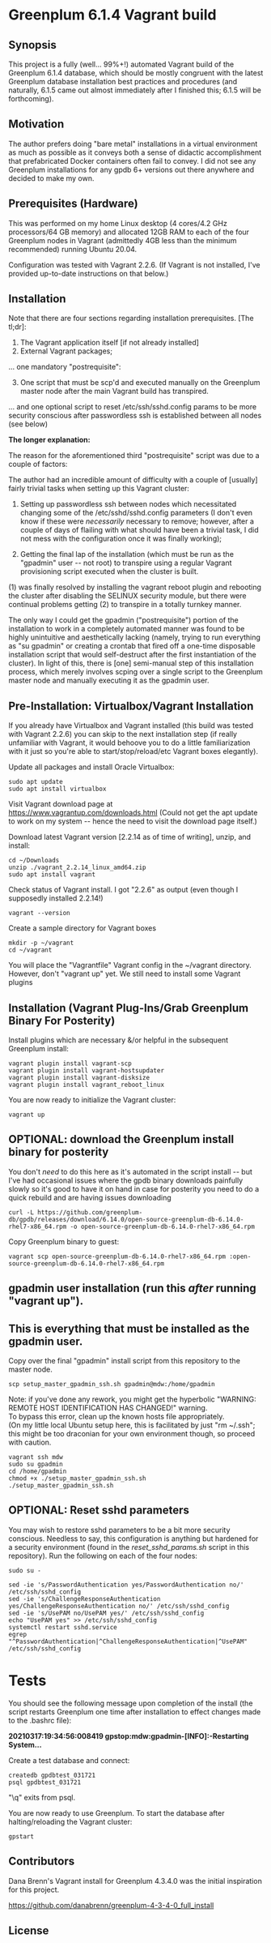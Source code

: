 # Greenplum 6.1.4 Vagrant build
## Synopsis

This project is a fully (well... 99%+!) automated Vagrant build of the Greenplum 6.1.4 database, which should be mostly congruent with the latest Greenplum database installation best practices and procedures (and naturally, 6.1.5 came out almost immediately after I finished this; 6.1.5 will be forthcoming).

## Motivation

The author prefers doing "bare metal" installations in a virtual environment as much as possible as it conveys both a sense of didactic accomplishment that prefabricated Docker containers often fail to convey.  I did not see any Greenplum installations for any gpdb 6+ versions out there anywhere and decided to make my own.

## Prerequisites (Hardware)

This was performed on my home Linux desktop (4 cores/4.2 GHz processors/64 GB memory) and allocated 12GB RAM to each of the four Greenplum nodes in Vagrant (admittedly 4GB less than the minimum recommended) running Ubuntu 20.04.

Configuration was tested with Vagrant 2.2.6.  (If Vagrant is not installed, I've provided up-to-date instructions on that below.)

## Installation 

Note that there are four sections regarding installation prerequisites.  [The tl;dr]:

1. The Vagrant application itself [if not already installed]
2. External Vagrant packages;

... one mandatory "postrequisite":

3. One script that must be scp'd and executed manually on the Greenplum master node after the main Vagrant build has transpired.

... and one optional script to reset /etc/ssh/sshd.config params to be more security conscious after passwordless ssh is established between all nodes (see below)

**The longer explanation:**

The reason for the aforementioned third "postrequisite" script was due to a couple of factors:

The author had an incredible amount of difficulty with a couple of [usually] fairly trivial tasks when setting up this Vagrant cluster:

1. Setting up passwordless ssh between nodes which necessitated changing some of the /etc/sshd/sshd.config parameters (I don't even know if these were _necessarily_ necessary to remove; however, after a couple of days of flailing with what should have been a trivial task, I did not mess with the configuration once it was finally working);

2. Getting the final lap of the installation (which must be run as the "gpadmin" user -- not root) to transpire using a regular Vagrant provisioning script executed when the cluster is built.

(1) was finally resolved by installing the vagrant reboot plugin and rebooting the cluster after disabling the SELINUX security module, but there were continual problems getting (2) to transpire in a totally turnkey manner.

The only way I could get the gpadmin ("postrequisite") portion of the installation to work in a completely automated manner was found to be highly unintuitive and aesthetically lacking (namely, trying to run everything as "su gpadmin" or creating a crontab that fired off a one-time disposable installation script that would self-destruct after the first instantiation of the cluster).  In light of this, there is [one] semi-manual step of this installation process, which merely involves scping over a single script to the Greenplum master node and manually executing it as the gpadmin user.  

## Pre-Installation: Virtualbox/Vagrant Installation

If you already have Virtualbox and Vagrant installed (this build was tested with Vagrant 2.2.6) you can skip to the next installation step (if really unfamiliar with Vagrant, it would behoove you to do a little familiarization with it just so you're able to start/stop/reload/etc Vagrant boxes elegantly).

Update all packages and install Oracle Virtualbox:

    sudo apt update
    sudo apt install virtualbox

Visit Vagrant download page at https://www.vagrantup.com/downloads.html
(Could not get the apt update to work on my system -- hence the need to visit the download page itself.)

Download latest Vagrant version [2.2.14 as of time of writing], unzip, and install:

    cd ~/Downloads
    unzip ./vagrant_2.2.14_linux_amd64.zip
    sudo apt install vagrant

Check status of Vagrant install. I got "2.2.6" as output (even though I supposedly installed 2.2.14!)

    vagrant --version

Create a sample directory for Vagrant boxes

    mkdir -p ~/vagrant
    cd ~/vagrant

You will place the "Vagrantfile" Vagrant config in the ~/vagrant directory.
However, don't "vagrant up" yet.  We still need to install some Vagrant plugins

## Installation (Vagrant Plug-Ins/Grab Greenplum Binary For Posterity)

Install plugins which are necessary &/or helpful in the subsequent Greenplum install:

    vagrant plugin install vagrant-scp
    vagrant plugin install vagrant-hostsupdater
    vagrant plugin install vagrant-disksize
    vagrant plugin install vagrant_reboot_linux

You are now ready to initialize the Vagrant cluster:

    vagrant up
    
## OPTIONAL: download the Greenplum install binary for posterity

You don't _need_ to do this here as it's automated in the script install -- but I've
had occasional issues where the gpdb binary downloads painfully slowly so it's good to have it on
hand in case for posterity you need to do a quick rebuild and are having issues downloading 

    curl -L https://github.com/greenplum-db/gpdb/releases/download/6.14.0/open-source-greenplum-db-6.14.0-rhel7-x86_64.rpm -o open-source-greenplum-db-6.14.0-rhel7-x86_64.rpm

Copy Greenplum binary to guest:

    vagrant scp open-source-greenplum-db-6.14.0-rhel7-x86_64.rpm :open-source-greenplum-db-6.14.0-rhel7-x86_64.rpm

## gpadmin user installation (run this _after_ running "vagrant up").
## This is everything that must be installed as the gpadmin user.

Copy over the final "gpadmin" install script from this repository to the master node.

    scp setup_master_gpadmin_ssh.sh gpadmin@mdw:/home/gpadmin

Note: if you've done any rework, you might get the hyperbolic "WARNING: REMOTE HOST IDENTIFICATION HAS CHANGED!" warning.  
To bypass this error, clean up the known hosts file appropriately.  
(On my little local Ubuntu setup here, this is facilitated by just "rm ~/.ssh"; this might be too draconian for your own environment though, so proceed with caution.

    vagrant ssh mdw
    sudo su gpadmin
    cd /home/gpadmin
    chmod +x ./setup_master_gpadmin_ssh.sh
    ./setup_master_gpadmin_ssh.sh
    
## OPTIONAL: Reset sshd parameters

You may wish to restore sshd parameters to be a bit more security conscious.  Needless to say, this configuration is anything but hardened for a security environment (found in the *reset_sshd_params.sh* script in this repository).  Run the following on each of the four nodes:

    sudo su -

    sed -ie 's/PasswordAuthentication yes/PasswordAuthentication no/' /etc/ssh/sshd_config
    sed -ie 's/ChallengeResponseAuthentication yes/ChallengeResponseAuthentication no/' /etc/ssh/sshd_config
    sed -ie 's/UsePAM no/UsePAM yes/' /etc/ssh/sshd_config
    echo "UsePAM yes" >> /etc/ssh/sshd_config
    systemctl restart sshd.service
    egrep "^PasswordAuthentication|^ChallengeResponseAuthentication|^UsePAM" /etc/ssh/sshd_config


# Tests

You should see the following message upon completion of the install (the script restarts Greenplum one time after installation to effect changes made to the .bashrc file):

**20210317:19:34:56:008419 gpstop:mdw:gpadmin-[INFO]:-Restarting System...**

Create a test database and connect:

    createdb gpdbtest_031721
    psql gpdbtest_031721
    
"\q" exits from psql.

You are now ready to use Greenplum.  To start the database after halting/reloading the Vagrant cluster:

    gpstart

## Contributors

Dana Brenn's Vagrant install for Greenplum 4.3.4.0 was the initial inspiration for this project.

https://github.com/danabrenn/greenplum-4-3-4-0_full_install

## License
